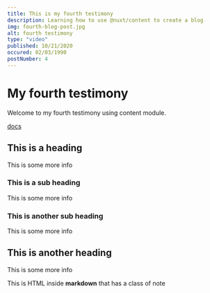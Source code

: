 ```yaml
---
title: This is my fourth testimony
description: Learning how to use @nuxt/content to create a blog
img: fourth-blog-post.jpg
alt: fourth testimony
type: "video"
published: 10/21/2020
occured: 02/03/1990
postNumber: 4
---
```


# My fourth testimony

Welcome to my fourth testimony using content module.

[docs](https://nuxtjs.org/blog/creating-blog-with-nuxt-content#installation)

## This is a heading

This is some more info

### This is a sub heading

This is some more info

### This is another sub heading

This is some more info

## This is another heading

This is some more info

<div class="bg-blue-500 text-white p-4 mb-4">
  This is HTML inside <strong>markdown</strong> that has a class of note
</div>